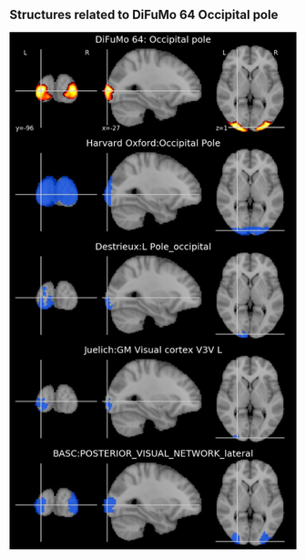 


## Structures related to DiFuMo 64 Occipital pole

![46](46.jpg "Structures related to DiFuMo 64 Occipital pole")